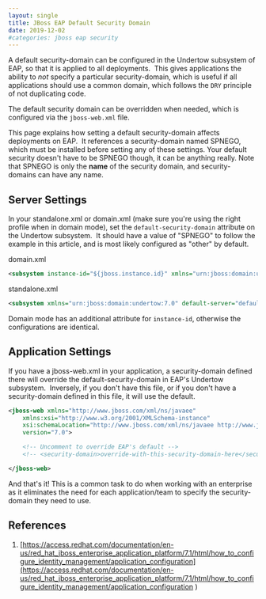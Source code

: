 ```yaml
---
layout: single
title: JBoss EAP Default Security Domain
date: 2019-12-02
#categories: jboss eap security
---
```


A default security-domain can be configured in the Undertow subsystem of EAP, so that it is applied to all deployments.  This gives applications the ability to *not* specify a particular security-domain, which is useful if all applications should use a common domain, which follows the `DRY` principle of not duplicating code.

The default security domain can be overridden when needed, which is configured via the `jboss-web.xml` file.

This page explains how setting a default security-domain affects deployments on EAP.  It references a security-domain named SPNEGO, which must be installed before setting any of these settings.  Your default security doesn't have to be SPNEGO though, it can be anything really.  Note that SPNEGO is only the __name__ of the security domain, and security-domains can have any name.


## Server Settings
In your standalone.xml or domain.xml (make sure you're using the right profile when in domain mode), set the `default-security-domain` attribute on the Undertow subsystem.  It should have a value of "SPNEGO" to follow the example in this article, and is most likely configured as "other" by default.

domain.xml
```xml
<subsystem instance-id="${jboss.instance.id}" xmlns="urn:jboss:domain:undertow:7.0" default-server="default-server" default-virtual-host="default-host" default-servlet-container="default" default-security-domain="SPNEGO">
```

standalone.xml
```xml
<subsystem xmlns="urn:jboss:domain:undertow:7.0" default-server="default-server" default-virtual-host="default-host" default-servlet-container="default" default-security-domain="SPNEGO">
```

Domain mode has an additional attribute for `instance-id`, otherwise the configurations are identical.



## Application Settings
If you have a jboss-web.xml in your application, a security-domain defined there will override the default-security-domain in EAP's Undertow subsystem.  Inversely, if you don't have this file, or if you don't have a security-domain defined in this file, it will use the default.

```xml
<jboss-web xmlns="http://www.jboss.com/xml/ns/javaee"
    xmlns:xsi="http://www.w3.org/2001/XMLSchema-instance"
    xsi:schemaLocation="http://www.jboss.com/xml/ns/javaee http://www.jboss.org/j2ee/schema/jboss-web_7_0.xsd"
    version="7.0">

    <!-- Uncomment to override EAP's default -->
    <!-- <security-domain>override-with-this-security-domain-here</security-domain> -->

</jboss-web>
```

And that's it!  This is a common task to do when working with an enterprise as it eliminates the need for each application/team to specify the security-domain they need to use.



## References
1. [https://access.redhat.com/documentation/en-us/red_hat_jboss_enterprise_application_platform/7.1/html/how_to_configure_identity_management/application_configuration](https://access.redhat.com/documentation/en-us/red_hat_jboss_enterprise_application_platform/7.1/html/how_to_configure_identity_management/application_configuration
)
